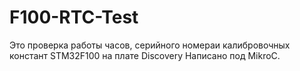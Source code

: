 # F100-RTC-Test
 Это проверка работы часов, серийного номераи калибровочных констант STM32F100 на плате Discovery
 Написано под MikroC.
